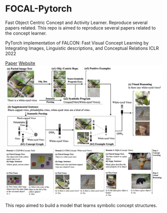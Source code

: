 # FOCAL-Pytorch
 Fast Object Centric Concept and Activity Learner. Reproduce several papers related.
 This repo is aimed to reproduce several papers related to the concept learner.

PyTorch implementation of FALCON: Fast Visual Concept Learning by Integrating Images, Linguistic descriptions, and Conceptual Relations
ICLR 2022

[Paper](https://openreview.net/pdf?id=htWIlvDcY8) [Website](https://people.csail.mit.edu/jerrymei/projects/falcon/) 
![](src/model.gif)
![](src/teaser.gif)

This repo aimed to build a model that learns symbolic concept structures.